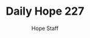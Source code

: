 ---
image: /assets/img/daily-hope-default-artwork.png
title: Daily Hope 227
number: 227
categories:
  - Daily Hope
author: Hope Staff
notes: Daily Hope 227
embed: >-
  <iframe style="border-radius:12px" src="https://open.spotify.com/embed/episode/5mCB3ZgWzmbh4keP0Up2qi?utm_source=generator" width="100%" height="152" frameBorder="0" allowfullscreen="" allow="autoplay; clipboard-write; encrypted-media; fullscreen; picture-in-picture" loading="lazy"></iframe>
---